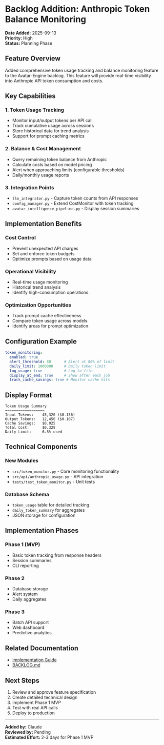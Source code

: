 # Backlog Addition: Anthropic Token Balance Monitoring

**Date Added:** 2025-09-13  
**Priority:** High  
**Status:** Planning Phase

## Feature Overview
Added comprehensive token usage tracking and balance monitoring feature to the Avatar-Engine backlog. This feature will provide real-time visibility into Anthropic API token consumption and costs.

## Key Capabilities

### 1. Token Usage Tracking
- Monitor input/output tokens per API call
- Track cumulative usage across sessions
- Store historical data for trend analysis
- Support for prompt caching metrics

### 2. Balance & Cost Management
- Query remaining token balance from Anthropic
- Calculate costs based on model pricing
- Alert when approaching limits (configurable thresholds)
- Daily/monthly usage reports

### 3. Integration Points
- `llm_integrator.py` - Capture token counts from API responses
- `config_manager.py` - Extend CostMonitor with token tracking
- `avatar_intelligence_pipeline.py` - Display session summaries

## Implementation Benefits

### Cost Control
- Prevent unexpected API charges
- Set and enforce token budgets
- Optimize prompts based on usage data

### Operational Visibility
- Real-time usage monitoring
- Historical trend analysis
- Identify high-consumption operations

### Optimization Opportunities
- Track prompt cache effectiveness
- Compare token usage across models
- Identify areas for prompt optimization

## Configuration Example
```yaml
token_monitoring:
  enabled: true
  alert_threshold: 80      # Alert at 80% of limit
  daily_limit: 1000000     # Daily token limit
  log_usage: true          # Log to file
  display_at_end: true     # Show after each job
  track_cache_savings: true # Monitor cache hits
```

## Display Format
```
Token Usage Summary
==================
Input Tokens:    45,320 ($0.136)
Output Tokens:   12,450 ($0.187)
Cache Savings:   $0.025
Total Cost:      $0.329
Daily Limit:     6.8% used
```

## Technical Components

### New Modules
- `src/token_monitor.py` - Core monitoring functionality
- `src/api/anthropic_usage.py` - API integration
- `tests/test_token_monitor.py` - Unit tests

### Database Schema
- `token_usage` table for detailed tracking
- `daily_token_summary` for aggregates
- JSON storage for configuration

## Implementation Phases

### Phase 1 (MVP)
- Basic token tracking from response headers
- Session summaries
- CLI reporting

### Phase 2
- Database storage
- Alert system
- Daily aggregates

### Phase 3
- Batch API support
- Web dashboard
- Predictive analytics

## Related Documentation
- [Implementation Guide](/docs/TOKEN_MONITORING_GUIDE.md)
- [BACKLOG.md](/BACKLOG.md#anthropic-token-balance-monitoring)

## Next Steps
1. Review and approve feature specification
2. Create detailed technical design
3. Implement Phase 1 MVP
4. Test with real API calls
5. Deploy to production

---
**Added by:** Claude  
**Reviewed by:** Pending  
**Estimated Effort:** 2-3 days for Phase 1 MVP
